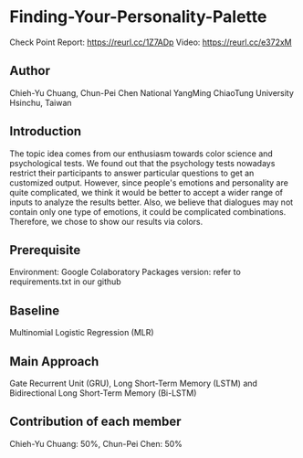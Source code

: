 # Finding-Your-Personality-Palette
Check Point Report: https://reurl.cc/1Z7ADp
Video: https://reurl.cc/e372xM
## Author
Chieh-Yu Chuang, Chun-Pei Chen
National YangMing ChiaoTung University Hsinchu, Taiwan
## Introduction
The topic idea comes from our enthusiasm towards color science and psychological tests. We found out that the psychology tests nowadays restrict their participants to answer particular questions to get an customized output. However, since people's emotions and personality are quite complicated, we think it would be better to accept a wider range of inputs to analyze the results better. Also, we believe that dialogues may not contain only one type of emotions, it could be complicated combinations. Therefore, we chose to show our results via colors.
## Prerequisite
Environment: Google Colaboratory
Packages version: refer to requirements.txt in our github
## Baseline
Multinomial Logistic Regression (MLR)
## Main Approach
Gate Recurrent Unit (GRU), Long Short-Term Memory (LSTM) and Bidirectional Long Short-Term Memory (Bi-LSTM)

## Contribution of each member
Chieh-Yu Chuang: 50%, Chun-Pei Chen: 50%
